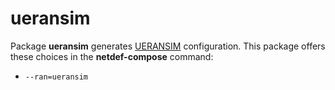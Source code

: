 # ueransim

Package **ueransim** generates [UERANSIM](https://github.com/aligungr/UERANSIM) configuration.
This package offers these choices in the **netdef-compose** command:

* `--ran=ueransim`
